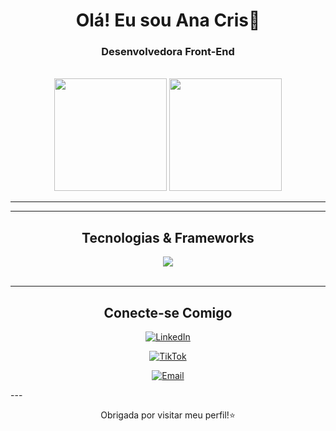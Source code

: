 
<div align="center">
    <h1> Olá! Eu sou Ana Cris👾</h1>
</div>
<h3 align="center">Desenvolvedora Front-End</h3>
<br>

<div align="center">
  <img height="180em" src="https://github-readme-stats.vercel.app/api/top-langs/?username=anacris-muniz&layout=compact&theme=dark"/>
  <img height="180em" src="https://github-readme-stats.vercel.app/api?username=anacris-muniz&show_icons=true&theme=dark&rank_icon=none"/>
</div>

---



---

<h2 align="center">Tecnologias & Frameworks </h2>

<div align="center">
    <a href="https://skillicons.dev">
        <img src="https://skillicons.dev/icons?i=html,css,js,react,nodejs,git,github,figma,c" />
    </a>
</div>

<br>

---
<h2 align="center"> Conecte-se Comigo </h2>


<p align="center" >
    <a href="https://www.linkedin.com/in/ana-cris-muniz/" target="_blank">
        <img src="https://img.shields.io/badge/linkedin-%230077B5.svg?style=for-the-badge&logo=linkedin&logoColor=white" alt="LinkedIn">
    </a>
    <p align="center" > <a href="https://www.tiktok.com/@debugana?t=ZM-903Eoa13WRA&r=1" target="_blank">
        <img src="https://img.shields.io/badge/TikTok-000000?style=for-the-badge&logo=tiktok&logoColor=white" alt="TikTok">
    </a></p>
    </p>
    <p align="center" > <a href="mailto:anaemuniz03@gmail.com">
        <img src="https://img.shields.io/badge/Gmail-D14836?style=for-the-badge&logo=gmail&logoColor=white" alt="Email">
    </a></p>
</p>
---
<div align="center">
    <p>Obrigada por visitar meu perfil!⭐ </p>
</div>
